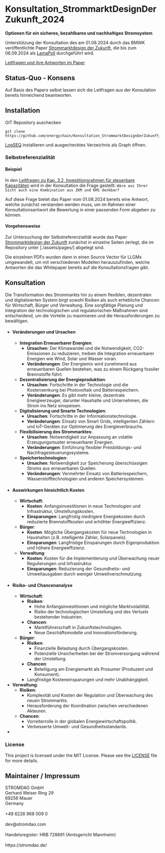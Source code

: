 # Konsultation_StrommarktDesignDerZukunft_2024
**Optionen für ein sicheres, bezahlbares und nachhaltiges Stromsystem**

Unterstützung der Konsultation des am 01.08.2024 durch das BMWK veröffentlichte Paper [Strommarktdesign der Zukunft](https://www.bmwk.de/Redaktion/DE/Publikationen/Energie/20240801-strommarktdesign-der-zukunft.pdf?__blob=publicationFile&v=10), die bis zum 06.09.2024 als [LamaPoll](https://survey.lamapoll.de/Umfrage-zum-Strommarktpapier) durchgeführt wird.

[Leitfragen und ihre Antworten im Paper](https://energychain.github.io/Konsultation_StrommarktDesignDerZukunft_2024/#/page/selbst%20konsultation)

## Status-Quo - Konsens

Auf Basis des Papers selbst lassen sich die Leitfragen aus der Konsulation bereits hinreichend beantworten. 

## Installation

GIT Repository auschecken
```
git clone https://github.com/energychain/Konsultation_StrommarktDesignDerZukunft_2024
```

[LogSEQ](https://logseq.com/) installieren und ausgechecktes Verzeichnis als Graph öffnen.

### Selbstreferenzialität

#### Beispiel
In den [Leitfragen zu Kap. 3.2, Investitionsrahmen für steuerbare Kapazitäten](https://energychain.github.io/Konsultation_StrommarktDesignDerZukunft_2024/#/page/leitfragen%20zu%20kap.%203.2%2C%20investitionsrahmen%20f%C3%BCr%20steuerbare%20kapazit%C3%A4ten) wird in der Konsultation die Frage gestellt:
`Wäre aus Ihrer Sicht auch eine Kombination aus ZKM und KMS denkbar?`

Auf diese Frage bietet das Paper vom 01.08.2024 bereits eine Antwort, welche zunächst verstanden werden muss, um im Rahmen einer Konsultationsantwort die Bewertung in einer passenden Form abgeben zu können.

#### Vorgehensweise
Zur Untersuchung der Selbstreferenzialität wurde das Paper [Strommarktdesign der Zukunft](https://www.bmwk.de/Redaktion/DE/Publikationen/Energie/20240801-strommarktdesign-der-zukunft.pdf?__blob=publicationFile&v=10) zunächst in einzelne Seiten zerlegt, die im Repository unter [./assets/pages/] abgelegt sind.

Die einzelnen PDFs wurden dann in einen Source Vector für LLGMs umgewandelt, um mit verschiedenen Modellen herauszufinden, welche Antworten die das Whitepaper bereits auf die Konsultationsfragen gibt.

## Konsultation
Die Transformation des Strommarkts hin zu einem flexiblen, dezentralen und digitalisierten System birgt sowohl Risiken als auch erhebliche Chancen für Wirtschaft, Bürger und Verwaltung. Eine sorgfältige Planung und Integration der technologischen und regulatorischen Maßnahmen sind entscheidend, um die Vorteile zu maximieren und die Herausforderungen zu bewältigen.
- #### Veränderungen und Ursachen
	- **Integration Erneuerbarer Energien**:
		- **Ursachen**: Der Klimawandel und die Notwendigkeit, CO2-Emissionen zu reduzieren, treiben die Integration erneuerbarer Energien wie Wind, Solar und Wasser voran.
		- **Veränderungen**: Der Energiemix wird zunehmend aus erneuerbaren Quellen bestehen, was zu einem Rückgang fossiler Brennstoffe führt.
	- **Dezentralisierung der Energieproduktion**:
		- **Ursachen**: Fortschritte in der Technologie und die Kostensenkung bei Photovoltaik und Batteriespeichern.
		- **Veränderungen**: Es gibt mehr kleine, dezentrale Energieerzeuger, darunter Haushalte und Unternehmen, die Strom ins Netz einspeisen.
	- **Digitalisierung und Smarte Technologien**:
		- **Ursachen**: Fortschritte in der Informationstechnologie.
		- **Veränderungen**: Einsatz von Smart Grids, intelligenten Zählern und IoT-Geräten zur Optimierung des Energieverbrauchs.
	- **Flexibilisierung des Strommarktes**:
		- **Ursachen**: Notwendigkeit zur Anpassung an volatile Erzeugungsmuster erneuerbarer Energien.
		- **Veränderungen**: Einführung flexibler Preisbildungs- und Nachfragesteuerungssysteme.
	- **Speichertechnologien**:
		- **Ursachen**: Notwendigkeit zur Speicherung überschüssigen Stroms aus erneuerbaren Quellen.
		- **Veränderungen**: Vermehrter Einsatz von Batteriespeichern, Wasserstofftechnologien und anderen Speichersystemen.
- #### Auswirkungen hinsichtlich Kosten
	- **Wirtschaft**:
		- **Kosten**: Anfangsinvestitionen in neue Technologien und Infrastruktur, Umstellungskosten.
		- **Einsparungen**: Langfristig niedrigere Energiekosten durch reduzierte Brennstoffkosten und erhöhter Energieeffizienz.
	- **Bürger**:
		- **Kosten**: Mögliche Übergangskosten für neue Technologien in Haushalten (z.B. intelligente Zähler, Solarpanels).
		- **Einsparungen**: Langfristige Einsparungen durch Eigenproduktion und höhere Energieeffizienz.
	- **Verwaltung**:
		- **Kosten**: Kosten für die Implementierung und Überwachung neuer Regulierungen und Infrastruktur.
		- **Einsparungen**: Reduzierung der Gesundheits- und Umweltausgaben durch weniger Umweltverschmutzung.
- #### Risiko- und Chancenanalyse
	- **Wirtschaft**:
		- **Risiken**:
			- Hohe Anfangsinvestitionen und mögliche Marktvolatilität.
			- Risiko der technologischen Umstellung und des Verlusts bestehender Industrien.
		- **Chancen**:
			- Marktführerschaft in Zukunftstechnologien.
			- Neue Geschäftsmodelle und Innovationsförderung.
    - **Bürger**:
	    - **Risiken**:
		    - Finanzielle Belastung durch Übergangskosten.
		    - Potenzielle Unsicherheiten bei der Stromversorgung während der Umstellung.
	    - **Chancen**:
		    - Beteiligung am Energiemarkt als Prosumer (Produzent und Konsument).
		- Langfristige Kosteneinsparungen und mehr Unabhängigkeit.
- **Verwaltung**:
	- **Risiken**:
		- Komplexität und Kosten der Regulation und Überwachung des neuen Strommarkts.
		- Herausforderung der Koordination zwischen verschiedenen Akteuren.
	- **Chancen**:
		- Vorreiterrolle in der globalen Energiewirtschaftspolitik.
		- Verbesserte Umwelt- und Gesundheitsstandards.
-


### License

This project is licensed under the MIT License. Please see the [LICENSE](LICENSE) file for more details.

## Maintainer / Impressum

<addr>
STROMDAO GmbH  <br/>
Gerhard Weiser Ring 29  <br/>
69256 Mauer  <br/>
Germany  <br/>
  <br/>
+49 6226 968 009 0  <br/>
  <br/>
dev@stromdao.com  <br/>
  <br/>
Handelsregister: HRB 728691 (Amtsgericht Mannheim)<br/>
  <br/>
https://stromdao.de/<br/>
</addr>
